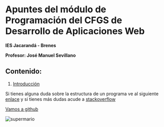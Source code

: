 # Apuntes del módulo de Programación del CFGS de Desarrollo de Aplicaciones Web
**IES Jacarandá - Brenes**

**Profesor: José Manuel Sevillano**

## Contenido:


1. [Introducción][intro]



Si tienes alguna duda sobre la estructura de un programa ve al siguiente [enlace][intro] y si tienes más dudas acude a [stackoverflow][stack]


[intro]:https://github.com/jms3du/prog_python/blob/main/1.%20Introducci%C3%B3n%20a%20la%20programaci%C3%B3n%20estructurada/Intro.ipynb
[stack]:https://www.stackoverflow.com
[Vamos a github](https://www.github.com)

![supermario](https://avatars.githubusercontent.com/u/99337245?v=4)

